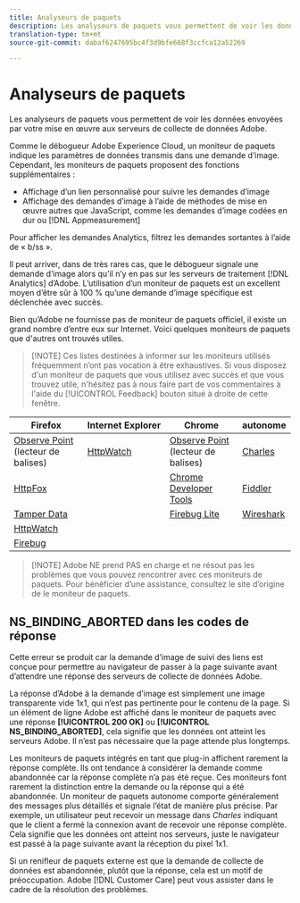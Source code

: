 ```yaml
---
title: Analyseurs de paquets
description: Les analyseurs de paquets vous permettent de voir les données envoyées par votre mise en œuvre aux serveurs de collecte de données Adobe.
translation-type: tm+mt
source-git-commit: dabaf6247695bc4f3d9bfe668f3ccfca12a52269

---
```



# Analyseurs de paquets

Les analyseurs de paquets vous permettent de voir les données envoyées par votre mise en œuvre aux serveurs de collecte de données Adobe.

Comme le débogueur Adobe Experience Cloud, un moniteur de paquets indique les paramètres de données transmis dans une demande d’image. Cependant, les moniteurs de paquets proposent des fonctions supplémentaires :

* Affichage d’un lien personnalisé pour suivre les demandes d’image
* Affichage des demandes d’image à l’aide de méthodes de mise en œuvre autres que JavaScript, comme les demandes d’image codées en dur ou [!DNL Appmeasurement]

Pour afficher les demandes Analytics, filtrez les demandes sortantes à l’aide de « b/ss ».

Il peut arriver, dans de très rares cas, que le débogueur signale une demande d’image alors qu’il n’y en pas sur les serveurs de traitement [!DNL Analytics] d’Adobe. L’utilisation d’un moniteur de paquets est un excellent moyen d’être sûr à 100 % qu’une demande d’image spécifique est déclenchée avec succès.

Bien qu’Adobe ne fournisse pas de moniteur de paquets officiel, il existe un grand nombre d’entre eux sur Internet. Voici quelques moniteurs de paquets que d&#39;autres ont trouvés utiles.

>[!NOTE] Ces listes destinées à informer sur les moniteurs utilisés fréquemment n’ont pas vocation à être exhaustives. Si vous disposez d&#39;un moniteur de paquets que vous utilisez avec succès et que vous trouvez utile, n&#39;hésitez pas à nous faire part de vos commentaires à l&#39;aide du [!UICONTROL Feedback] bouton situé à droite de cette fenêtre.

| Firefox | Internet Explorer | Chrome | autonome  |
|---|---|---|---|
| [Observe Point](https://www.observepoint.com/product#plugin) (lecteur de balises) | [HttpWatch](https://www.httpwatch.com/) | [Observe Point](https://www.observepoint.com/product#plugin) (lecteur de balises) | [Charles](https://www.charlesproxy.com/) |
| [HttpFox](https://addons.mozilla.org/en-US/firefox/addon/httpfox/) |  | [Chrome Developer Tools](https://code.google.com/chrome/devtools/docs/overview.html) | [Fiddler](https://www.fiddler2.com/fiddler2/) |
| [Tamper Data](https://addons.mozilla.org/en-us/firefox/addon/tamper-data/) |  | [Firebug Lite](https://chrome.google.com/webstore/detail/bmagokdooijbeehmkpknfglimnifench) | [Wireshark](https://www.wireshark.org/) |
| [HttpWatch](https://www.httpwatch.com/) |  |  |  |
| [Firebug](https://getfirebug.com/) |  |  |  |

>[!NOTE] Adobe NE prend PAS en charge et ne résout pas les problèmes que vous pouvez rencontrer avec ces moniteurs de paquets. Pour bénéficier d’une assistance, consultez le site d’origine de le moniteur de paquets.

## NS_BINDING_ABORTED dans les codes de réponse

Cette erreur se produit car la demande d’image de suivi des liens est conçue pour permettre au navigateur de passer à la page suivante avant d’attendre une réponse des serveurs de collecte de données Adobe.

La réponse d’Adobe à la demande d’image est simplement une image transparente vide 1x1, qui n’est pas pertinente pour le contenu de la page. Si un élément de ligne Adobe est affiché dans le moniteur de paquets avec une réponse **[!UICONTROL 200 OK]** ou **[!UICONTROL NS_BINDING_ABORTED]**, cela signifie que les données ont atteint les serveurs Adobe. Il n’est pas nécessaire que la page attende plus longtemps.

Les moniteurs de paquets intégrés en tant que plug-in affichent rarement la réponse complète. Ils ont tendance à considérer la demande comme abandonnée car la réponse complète n’a pas été reçue. Ces moniteurs font rarement la distinction entre la demande ou la réponse qui a été abandonnée. Un moniteur de paquets autonome comporte généralement des messages plus détaillés et signale l’état de manière plus précise. Par exemple, un utilisateur peut recevoir un message dans *Charles* indiquant que le client a fermé la connexion avant de recevoir une réponse complète. Cela signifie que les données ont atteint nos serveurs, juste le navigateur est passé à la page suivante avant la réception du pixel 1x1.

Si un renifleur de paquets externe est  que la demande de collecte de données est abandonnée, plutôt que la réponse, cela est un motif de préoccupation. Adobe [!DNL Customer Care] peut vous assister dans le cadre de la résolution des problèmes.
